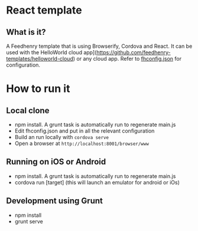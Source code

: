 # React template

## What is it?

A Feedhenry template that is using Browserify, Cordova and React. It can be used with the HelloWorld cloud app](https://github.com/feedhenry-templates/helloworld-cloud) or any cloud app. Refer to [fhconfig.json](www/fhconfig.json) for configuration.

# How to run it

## Local clone

* npm install. A grunt task is automatically run to regenerate main.js
* Edit fhconfig.json and put in all the relevant configuration
* Build an run locally with `cordova serve`
* Open a browser at `http://localhost:8001/browser/www`

## Running on iOS or Android

* npm install. A grunt task is automatically run to regenerate main.js
* cordova run [target] (this will launch an emulator for android or iOs)

## Development using Grunt

* npm install
* grunt serve